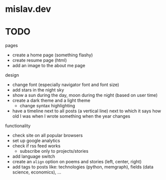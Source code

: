 # mislav.dev

# TODO
pages
  - create a home page (something flashy)
  - create resume page (html)
  - add an image to the about me page

design
  - change font (especially navigator font and font size)
  - add stars in the night sky
  - show a sun during the day, moon during the night (based on user time)
  - create a dark theme and a light theme
    - change syntax highlighting
  - have a timeline next to all posts (a vertical line) next to which it says how old I was when I wrote something when the year changes

functionality
  - check site on all popular browsers
  - set up google analytics
  - check if rss feed works
    - subscribe only to projects/stories
  - add language switch
  - create an `align` option on poems and stories (left, center, right)
  - add tags to posts like: technologies (python, memgraph), fields (data science, economics), ...
